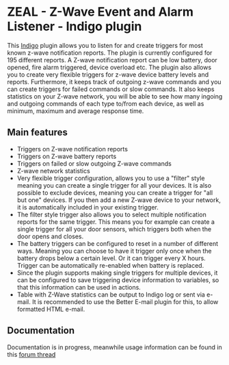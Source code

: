 # ZEAL - Z-Wave Event and Alarm Listener - Indigo plugin

This [Indigo](http://www.indigodomo.com) plugin allows you to listen for and create triggers for most known z-wave notification reports. The plugin is currently configured for 195 different reports. A Z-wave notification report can be low battery, door opened, fire alarm triggered, device overload etc. 
The plugin also allows you to create very flexible triggers for z-wave device battery levels and reports. 
Furthermore, it keeps track of outgoing z-wave commands and you can create triggers for failed commands or slow commands.
It also keeps statistics on your Z-wave network, you will be able to see how many ingoing and outgoing commands of each type to/from each device, as well as minimum, maximum and average response time.

## Main features

* Triggers on Z-wave notification reports
* Triggers on Z-wave battery reports
* Triggers on failed or slow outgoing Z-wave commands
* Z-wave network statistics
* Very flexible trigger configuration, allows you to use a "filter" style meaning you can create a single trigger for all your devices. It is also possible to exclude devices, meaning you can create a trigger for "all but one" devices. If you then add a new Z-wave device to your network, it is automatically included in your existing trigger.
* The filter style trigger also allows you to select multiple notification reports for the same trigger. This means you for example can create a single trigger for all your door sensors, which triggers both when the door opens and closes.
* The battery triggers can be configured to reset in a number of different ways. Meaning you can choose to have it trigger only once when the battery drops below a certain level. Or it can trigger every X hours. Trigger can be automatically re-enabled when battery is replaced.
* Since the plugin supports making single triggers for multiple devices, it can be configured to save triggering device information to variables, so that this information can be used in actions.
* Table with Z-Wave statistics can be output to Indigo log or sent via e-mail. It is recommended to use the Better E-mail plugin for this, to allow formatted HTML e-mail.

## Documentation

Documentation is in progress, meanwhile usage information can be found in this [forum thread](http://forums.indigodomo.com/viewtopic.php?f=261&t=17738)
